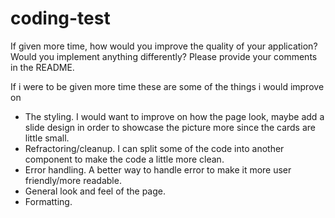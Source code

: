 # coding-test

If given more time, how would you improve the quality of your application? Would you implement anything differently? Please provide your comments in the README.

If i were to be given more time these are some of the things i would improve on 

- The styling. I would want to improve on how the page look, maybe add a slide design in order to showcase the picture more since the cards are little small. 
- Refractoring/cleanup. I can split some of the code into another component  to make the code a little more clean. 
- Error handling. A better way to handle error to make it more user friendly/more readable.
- General look and feel of the page. 
- Formatting.
